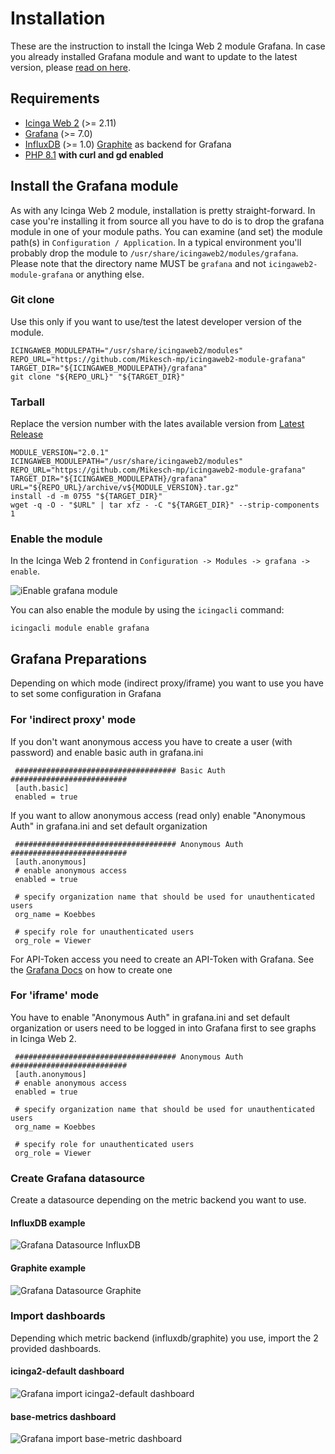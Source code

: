 # Installation

These are the instruction to install the Icinga Web 2 module Grafana.
In case you already installed Grafana module and want to update
to the latest version, please [read on here](05-update.md).

## Requirements

* [Icinga Web 2](https://www.icinga.com/products/icinga-web-2/) (>=
  2.11)
* [Grafana](https://grafana.com/) (>= 7.0)
* [InfluxDB](https://docs.influxdata.com/influxdb/) (>= 1.0) [Graphite](https://graphiteapp.org) as backend for Grafana
* [PHP 8.1](https://www.php.net) **with curl and gd enabled**


## Install the Grafana module

As with any Icinga Web 2 module, installation is pretty straight-forward. In
case you're installing it from source all you have to do is to drop the grafana
module in one of your module paths. You can examine (and set) the module path(s)
in `Configuration / Application`. In a typical environment you'll probably drop the
module to `/usr/share/icingaweb2/modules/grafana`. Please note that the directory
name MUST be `grafana` and not `icingaweb2-module-grafana` or anything else.

### Git clone

Use this only if you want to use/test the latest developer version of the module.

```
ICINGAWEB_MODULEPATH="/usr/share/icingaweb2/modules"
REPO_URL="https://github.com/Mikesch-mp/icingaweb2-module-grafana"
TARGET_DIR="${ICINGAWEB_MODULEPATH}/grafana"
git clone "${REPO_URL}" "${TARGET_DIR}"
```

### Tarball

Replace the version number with the lates available version from [Latest Release](https://github.com/Mikesch-mp/icingaweb2-module-grafana/releases/latest)

```
MODULE_VERSION="2.0.1"
ICINGAWEB_MODULEPATH="/usr/share/icingaweb2/modules"
REPO_URL="https://github.com/Mikesch-mp/icingaweb2-module-grafana"
TARGET_DIR="${ICINGAWEB_MODULEPATH}/grafana"
URL="${REPO_URL}/archive/v${MODULE_VERSION}.tar.gz"
install -d -m 0755 "${TARGET_DIR}"
wget -q -O - "$URL" | tar xfz - -C "${TARGET_DIR}" --strip-components 1
```

### Enable the module 

In the Icinga Web 2 frontend in `Configuration -> Modules -> grafana -> enable`.

![iEnable grafana module](images/02-installation-01.png)

You can also enable the module by using the `icingacli` command:

```
icingacli module enable grafana
```

## Grafana Preparations

Depending on which mode (indirect proxy/iframe) you want to use you have to set some configuration in Grafana

### For 'indirect proxy' mode

If you don't want anonymous access you have to create a user (with password) and enable basic auth in grafana.ini

```
 #################################### Basic Auth ##########################
 [auth.basic]
 enabled = true
```

If you want to allow anonymous access (read only) enable "Anonymous Auth" in grafana.ini and set default organization

```
 #################################### Anonymous Auth ##########################
 [auth.anonymous]
 # enable anonymous access
 enabled = true

 # specify organization name that should be used for unauthenticated users
 org_name = Koebbes

 # specify role for unauthenticated users
 org_role = Viewer
```

For API-Token access you need to create an API-Token with Grafana. See the [Grafana Docs](http://docs.grafana.org/tutorials/api_org_token_howto/#how-to-create-a-new-organization-and-an-api-token) on how to create one

### For 'iframe' mode

You have to enable "Anonymous Auth" in grafana.ini and set default organization or users need
to be logged in into Grafana first to see graphs in Icinga Web 2.

```
 #################################### Anonymous Auth ##########################
 [auth.anonymous]
 # enable anonymous access
 enabled = true

 # specify organization name that should be used for unauthenticated users
 org_name = Koebbes

 # specify role for unauthenticated users
 org_role = Viewer
```

### Create Grafana datasource

Create a datasource depending on the metric backend you want to use.

#### InfluxDB example
![Grafana Datasource InfluxDB](images/grafana-datasource-influxdb.png "Grafana Datasource InfluxDB")

#### Graphite example
![Grafana Datasource Graphite](images/grafana-datasource-graphite.png "Grafana Datasource Graphite")

### Import dashboards

Depending which metric backend (influxdb/graphite) you use, import the 2 provided dashboards.

#### icinga2-default dashboard
![Grafana import icinga2-default dashboard](images/grafana-import-icinga2-default-dashboard.png "Grafana import icinga2-default dashboard")

#### base-metrics dashboard
![Grafana import base-metric dashboard](images/grafana-import-base-metrics-dashboard.png "Grafana import base-metric dashboard")

